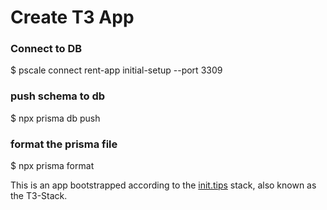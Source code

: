 # Create T3 App


### Connect to DB
$ pscale connect rent-app initial-setup --port 3309
### push schema to db
$ npx prisma db push
### format the prisma file
$ npx prisma format

This is an app bootstrapped according to the [init.tips](https://init.tips) stack, also known as the T3-Stack.
